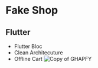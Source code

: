 # Fake Shop

## Flutter
- Flutter Bloc
- Clean Architecuture
- Offline Cart
![Copy of GHAPFY](https://github.com/user-attachments/assets/bfcb1766-8bc0-4bc0-8268-1bffa1ded669)
